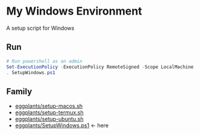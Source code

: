 # My Windows Environment

A setup script for Windows

## Run

```ps1
# Run powershell as an admin
Set-ExecutionPolicy -ExecutionPolicy RemoteSigned -Scope LocalMachine
. SetupWindows.ps1
```

## Family

- [eggplants/setup-macos.sh](https://github.com/eggplants/setup-macos.sh)
- [eggplants/setup-termux.sh](https://github.com/eggplants/setup-termux.sh)
- [eggplants/setup-ubuntu.sh](https://github.com/eggplants/setup-ubuntu.sh)
- [eggplants/SetupWindows.ps1](https://github.com/eggplants/SetupWindows.ps1) <- here
